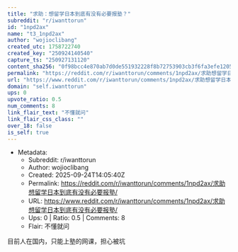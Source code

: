 ```yaml
---
title: "求助：想留学日本到底有没有必要报塾？"
subreddit: "r/iwanttorun"
id: "1npd2ax"
name: "t3_1npd2ax"
author: "wojioclibang"
created_utc: 1758722740
created_key: "250924140540"
capture_ts: "250927131120"
content_sha256: "0f98bcc4e870ab7d0de551932228f8b72753903cb3f6fa3efe12051c3e27e1b0"
permalink: "https://reddit.com/r/iwanttorun/comments/1npd2ax/求助想留学日本到底有没有必要报塾/"
url: "https://www.reddit.com/r/iwanttorun/comments/1npd2ax/求助想留学日本到底有没有必要报塾/"
domain: "self.iwanttorun"
ups: 0
upvote_ratio: 0.5
num_comments: 8
link_flair_text: "不懂就问"
link_flair_css_class: ""
over_18: false
is_self: true
---
```


- Metadata:
  - Subreddit: r/iwanttorun
  - Author: wojioclibang
  - Created: 2025-09-24T14:05:40Z
  - Permalink: https://reddit.com/r/iwanttorun/comments/1npd2ax/求助想留学日本到底有没有必要报塾/
  - URL: https://www.reddit.com/r/iwanttorun/comments/1npd2ax/求助想留学日本到底有没有必要报塾/
  - Ups: 0 | Ratio: 0.5 | Comments: 8
  - Flair: 不懂就问

目前人在国内，只能上塾的网课，担心被坑
